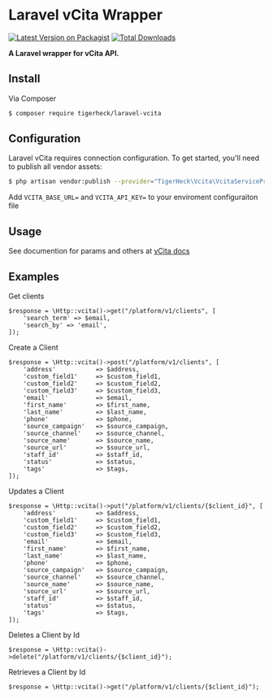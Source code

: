 # Laravel vCita Wrapper

[![Latest Version on Packagist](https://img.shields.io/packagist/v/tigerheck/laravel-vcita.svg?style=flat-square)](https://packagist.org/packages/tigerheck/laravel-vcita)
[![Total Downloads](https://img.shields.io/packagist/dt/tigerheck/laravel-vcita.svg?style=flat-square)](https://packagist.org/packages/tigerheck/laravel-vcita)


**A Laravel wrapper for vCita API.**

## Install

Via Composer

``` bash
$ composer require tigerheck/laravel-vcita
```


## Configuration

Laravel vCita requires connection configuration. To get started, you'll need to publish all vendor assets:

```bash
$ php artisan vendor:publish --provider="TigerHeck\Vcita\VcitaServiceProvider"
```

Add `VCITA_BASE_URL=` and `VCITA_API_KEY=` to your enviroment configuraiton file


## Usage
See documention for params and others at [vCita docs](https://developers.vcita.com/reference)

## Examples

Get clients
```
$response = \Http::vcita()->get("/platform/v1/clients", [
    'search_term' => $email,
    'search_by' => 'email',
]);
```

Create a Client
```
$response = \Http::vcita()->post("/platform/v1/clients", [
    'address'           => $address,
    'custom_field1'     => $custom_field1,
    'custom_field2'     => $custom_field2,
    'custom_field3'     => $custom_field3,
    'email'             => $email,
    'first_name'        => $first_name,
    'last_name'         => $last_name,
    'phone'             => $phone,
    'source_campaign'   => $source_campaign,
    'source_channel'    => $source_channel,
    'source_name'       => $source_name,
    'source_url'        => $source_url,
    'staff_id'          => $staff_id,
    'status'            => $status,
    'tags'              => $tags,
]);
```

Updates a Client
```
$response = \Http::vcita()->put("/platform/v1/clients/{$client_id}", [
    'address'           => $address,
    'custom_field1'     => $custom_field1,
    'custom_field2'     => $custom_field2,
    'custom_field3'     => $custom_field3,
    'email'             => $email,
    'first_name'        => $first_name,
    'last_name'         => $last_name,
    'phone'             => $phone,
    'source_campaign'   => $source_campaign,
    'source_channel'    => $source_channel,
    'source_name'       => $source_name,
    'source_url'        => $source_url,
    'staff_id'          => $staff_id,
    'status'            => $status,
    'tags'              => $tags,
]);
```

Deletes a Client by Id
```
$response = \Http::vcita()->delete("/platform/v1/clients/{$client_id}");
```

Retrieves a Client by Id
```
$response = \Http::vcita()->get("/platform/v1/clients/{$client_id}");
```